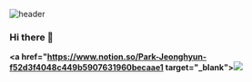![header](https://capsule-render.vercel.app/api?type=wave&color=auto&height=300&section=header&text=Park%20Jeonghyun&fontSize=90)

### Hi there 👋

**<a href="https://www.notion.so/Park-Jeonghyun-f52d3f4048c449b5907631960becaae1 target="_blank"><img src="https://img.shields.io/badge/BLOG-111111?style=for-the-badge&Naver&logoColor=000000"/></a>**

<!--
**Park-JeongHyun/Park-JeongHyun** is a ✨ _special_ ✨ repository because its `README.md` (this file) appears on your GitHub profile.

Here are some ideas to get you started:

- 🔭 I’m currently working on ...
- 🌱 I’m currently learning ...
- 👯 I’m looking to collaborate on ...
- 🤔 I’m looking for help with ...
- 💬 Ask me about ...
- 📫 How to reach me: ...
- 😄 Pronouns: ...
- ⚡ Fun fact: ...
-->
